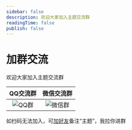 ```yaml
---
sidebar: false
description: 欢迎大家加入主题交流群
readingTime: false
publish: false
---
```

# 加群交流

欢迎大家加入主题交流群

|             QQ交流群             |         微信交流群          |
| :------------------------------: | :-------------------------: |
| ![QQ群](/qq-scan.jpg) | ![微信群](/wechat-scan.jpg) |

如扫码无法加入，可[加好友](./aboutme.md)备注“主题”，我拉你进群
